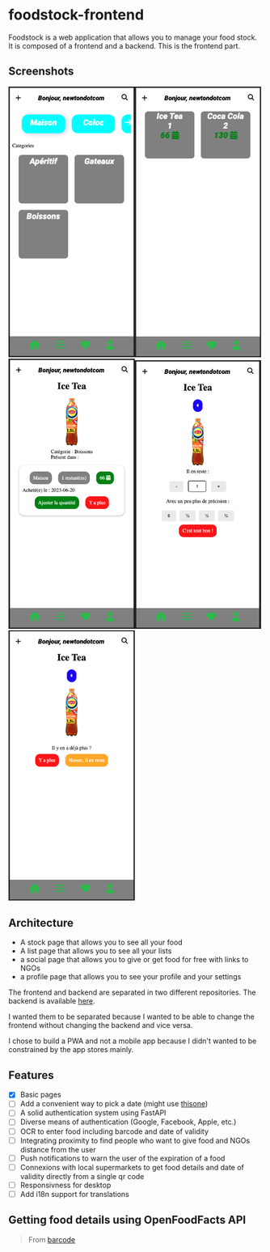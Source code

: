 # foodstock-frontend

Foodstock is a web application that allows you to manage your food stock. It is composed of a frontend and a backend. This is the frontend part.

## Screenshots
<img src="https://raw.githubusercontent.com/food-stock/foodstock-frontend/master/screenshots/stockpage.png" alt="Main Stock Page" width="250px" height="auto"><img src="https://raw.githubusercontent.com/food-stock/foodstock-frontend/master/screenshots/categorypage.png" alt="Category Page" width="250px" height="auto"><img src="https://raw.githubusercontent.com/food-stock/foodstock-frontend/master/screenshots/productpage.png" alt="Product Page" width="250px" height="auto"><img src="https://raw.githubusercontent.com/food-stock/foodstock-frontend/master/screenshots/adjustquantity.png" alt="Adjust Quantities" width="250px" height="auto"><img src="https://raw.githubusercontent.com/food-stock/foodstock-frontend/master/screenshots/nomore.png" alt="Mark the Product as Out of Stock" width="250px" height="auto">


## Architecture
- A stock page that allows you to see all your food
- A list page that allows you to see all your lists
- a social page that allows you to give or get food for free with links to NGOs
- a profile page that allows you to see your profile and your settings

The frontend and backend are separated in two different repositories. The backend is available [here](https://github.com/food-stock/foodstock-frontend).

 I wanted them to be separated because I wanted to be able to change the frontend without changing the backend and vice versa.

 I chose to build a PWA and not a mobile app because I didn't wanted to be constrained by the app stores mainly.

## Features
- [x] Basic pages
- [ ] Add a convenient way to pick a date (might use [thisone](https://nehakadam.github.io/DateTimePicker/))
- [ ] A solid authentication system using FastAPI
- [ ] Diverse means of authentication (Google, Facebook, Apple, etc.)
- [ ] OCR to enter food including barcode and date of validity
- [ ] Integrating proximity to find people who want to give food and NGOs distance from the user
- [ ] Push notifications to warn the user of the expiration of a food
- [ ] Connexions with local supermarkets to get food details and date of validity directly from a single qr code
- [ ] Responsivness for desktop
- [ ] Add i18n support for translations

## Getting food details using OpenFoodFacts API

> From [barcode](https://openfoodfacts.github.io/api-documentation/#jump-2READrequests-Getnutritionfactsforaspecificbarcode)
